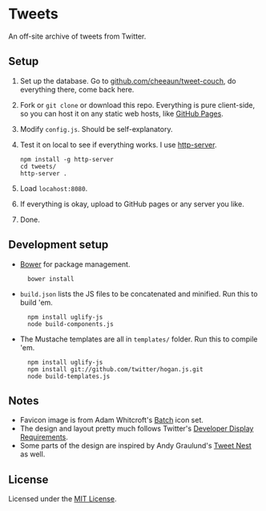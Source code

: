 Tweets
======

An off-site archive of tweets from Twitter.

Setup
-----

 1. Set up the database. Go to [github.com/cheeaun/tweet-couch](http://github.com/cheeaun/tweet-couch), do everything there, come back here.
 2. Fork or `git clone` or download this repo. Everything is pure client-side, so you can host it on any static web hosts, like [GitHub Pages](http://pages.github.com/).
 3. Modify `config.js`. Should be self-explanatory.
 4. Test it on local to see if everything works. I use [http-server](https://github.com/nodeapps/http-server).

		npm install -g http-server
		cd tweets/
		http-server .

 5. Load `locahost:8080`.
 6. If everything is okay, upload to GitHub pages or any server you like.
 7. Done.

Development setup
-----------------

- [Bower](https://github.com/twitter/bower) for package management.

		bower install

- `build.json` lists the JS files to be concatenated and minified. Run this to build 'em.

		npm install uglify-js
		node build-components.js

- The Mustache templates are all in `templates/` folder. Run this to compile 'em.

		npm install uglify-js
		npm install git://github.com/twitter/hogan.js.git
		node build-templates.js

Notes
-----

- Favicon image is from Adam Whitcroft's [Batch](http://adamwhitcroft.com/batch/) icon set.
- The design and layout pretty much follows Twitter's [Developer Display Requirements](https://dev.twitter.com/terms/display-requirements).
- Some parts of the design are inspired by Andy Graulund's [Tweet Nest](http://pongsocket.com/tweetnest/) as well.

License
-------

Licensed under the [MIT License](http://cheeaun.mit-license.org/).